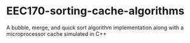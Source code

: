 # EEC170-sorting-cache-algorithms
A bubble, merge, and quick sort algorithm implementation along with a microprocessor cache simulated in C++
